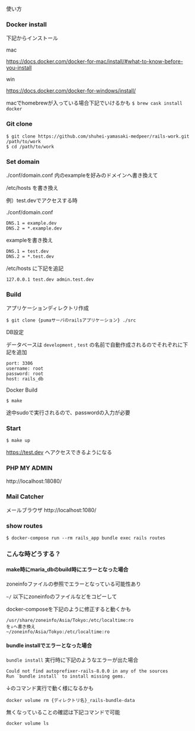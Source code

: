 使い方

### Docker install
下記からインストール

mac

https://docs.docker.com/docker-for-mac/install/#what-to-know-before-you-install

win

https://docs.docker.com/docker-for-windows/install/

macでhomebrewが入っている場合下記でいけるかも
`$ brew cask install docker`

### Git clone

```
$ git clone https://github.com/shuhei-yamasaki-medpeer/rails-work.git /path/to/work
$ cd /path/to/work
```

### Set domain

./conf/domain.conf 内のexampleを好みのドメインへ書き換えて

/etc/hosts を書き換え

例）test.devでアクセスする時

./conf/domain.conf
```
DNS.1 = example.dev
DNS.2 = *.example.dev
```
exampleを書き換え
```
DNS.1 = test.dev
DNS.2 = *.test.dev
```

/etc/hosts に下記を追記
```
127.0.0.1 test.dev admin.test.dev
```

### Build

アプリケーションディレクトリ作成

```
$ git clone {pumaサーバのrailsアプリケーション} ./src
```

DB設定

データベースは `development` , `test` の名前で自動作成されるのでそれぞれに下記を追加
```
port: 3306
username: root
password: root
host: rails_db
```

Docker Build

```
$ make
```

途中sudoで実行されるので、passwordの入力が必要

### Start

```
$ make up
```

https://test.dev へアクセスできるようになる

### PHP MY ADMIN

http://localhost:18080/


### Mail Catcher

メールブラウザ
http://localhost:1080/


### show routes

```
$ docker-compose run --rm rails_app bundle exec rails routes
```

### こんな時どうする？
#### make時にmaria_dbのbuild時にエラーとなった場合

zoneinfoファイルの参照でエラーとなっている可能性あり

`~/` 以下にzoneinfoのファイルなどをコピーして

docker-composeを下記のように修正すると動くかも

```
/usr/share/zoneinfo/Asia/Tokyo:/etc/localtime:ro
を↓へ書き換え
~/zoneinfo/Asia/Tokyo:/etc/localtime:ro
```

#### bundle installでエラーとなった場合

`bundle install` 実行時に下記のようなエラーが出た場合

```
Could not find autoprefixer-rails-8.0.0 in any of the sources
Run `bundle install` to install missing gems.
```

↓のコマンド実行で動く様になるかも

```
docker volume rm {ディレクトリ名}_rails-bundle-data
```

無くなっていることの確認は下記コマンドで可能

```
docker volume ls
```
